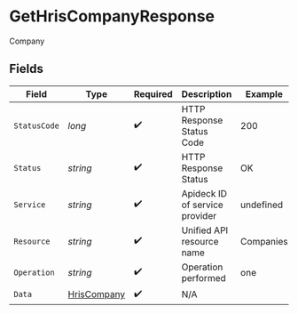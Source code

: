 # GetHrisCompanyResponse

Company


## Fields

| Field                                                 | Type                                                  | Required                                              | Description                                           | Example                                               |
| ----------------------------------------------------- | ----------------------------------------------------- | ----------------------------------------------------- | ----------------------------------------------------- | ----------------------------------------------------- |
| `StatusCode`                                          | *long*                                                | :heavy_check_mark:                                    | HTTP Response Status Code                             | 200                                                   |
| `Status`                                              | *string*                                              | :heavy_check_mark:                                    | HTTP Response Status                                  | OK                                                    |
| `Service`                                             | *string*                                              | :heavy_check_mark:                                    | Apideck ID of service provider                        | undefined                                             |
| `Resource`                                            | *string*                                              | :heavy_check_mark:                                    | Unified API resource name                             | Companies                                             |
| `Operation`                                           | *string*                                              | :heavy_check_mark:                                    | Operation performed                                   | one                                                   |
| `Data`                                                | [HrisCompany](../../Models/Components/HrisCompany.md) | :heavy_check_mark:                                    | N/A                                                   |                                                       |